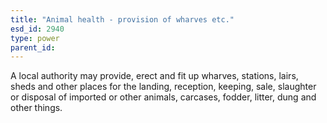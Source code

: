```yaml
---
title: "Animal health - provision of wharves etc."
esd_id: 2940
type: power
parent_id:  
---
```


A local authority may provide, erect and fit up wharves, stations, lairs, sheds and other places for the landing, reception, keeping, sale, slaughter or disposal of imported or other animals, carcases, fodder, litter, dung and other things.

